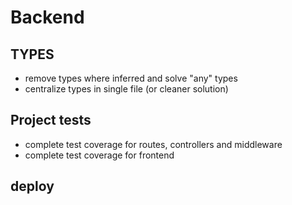 # Backend

## TYPES

- remove types where inferred and solve "any" types
- centralize types in single file (or cleaner solution)

## Project tests

- complete test coverage for routes, controllers and middleware
- complete test coverage for frontend

## deploy
